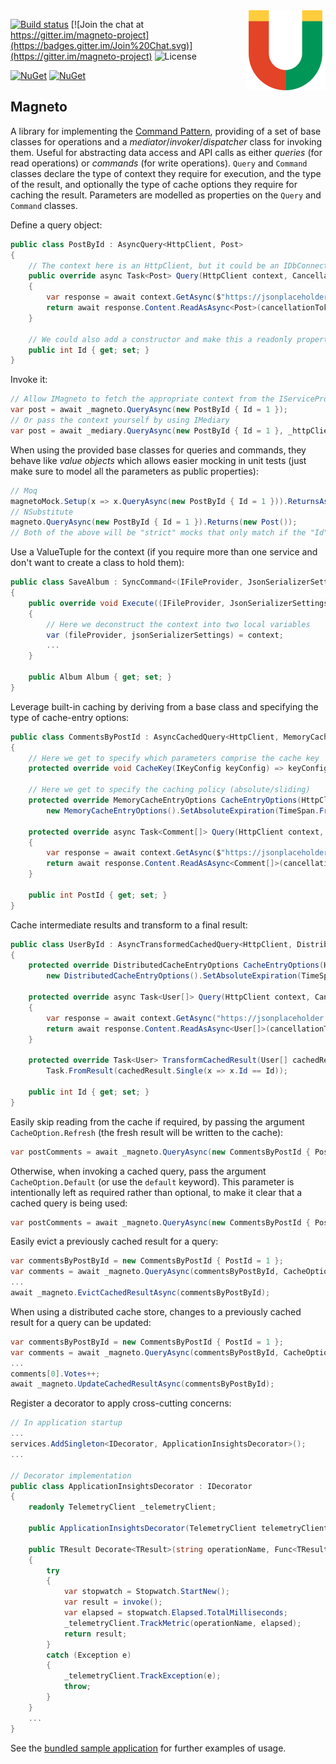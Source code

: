 <img src="Magneto.png" align="right" />

[![Build status](https://ci.appveyor.com/api/projects/status/3auwev7g464o6ax3?svg=true)](https://ci.appveyor.com/project/shaynevanasperen/magneto)
[![Join the chat at https://gitter.im/magneto-project](https://badges.gitter.im/Join%20Chat.svg)](https://gitter.im/magneto-project)
![License](https://img.shields.io/github/license/shaynevanasperen/magneto.svg)

[![NuGet](https://img.shields.io/nuget/v/Magneto.svg)](https://www.nuget.org/packages/Magneto)
[![NuGet](https://img.shields.io/nuget/dt/Magneto.svg)](https://www.nuget.org/packages/Magneto)

## Magneto

A library for implementing the [Command Pattern](https://en.wikipedia.org/wiki/Command_pattern), providing of a set
of base classes for operations and a _mediator_/_invoker_/_dispatcher_ class for invoking them. Useful for abstracting data
access and API calls as either _queries_ (for read operations) or _commands_ (for write operations). `Query` and `Command`
classes declare the type of context they require for execution, and the type of the result, and optionally the type of cache
options they require for caching the result. Parameters are modelled as properties on the `Query` and `Command` classes.

Define a query object:

```cs
public class PostById : AsyncQuery<HttpClient, Post>
{
    // The context here is an HttpClient, but it could be an IDbConnection or anything you want
    public override async Task<Post> Query(HttpClient context, CancellationToken cancellationToken = default)
    {
        var response = await context.GetAsync($"https://jsonplaceholder.typicode.com/posts/{Id}", cancellationToken);
        return await response.Content.ReadAsAsync<Post>(cancellationToken);
    }
    
    // We could also add a constructor and make this a readonly property
    public int Id { get; set; }
}
```

Invoke it:

```cs
// Allow IMagneto to fetch the appropriate context from the IServiceProvider
var post = await _magneto.QueryAsync(new PostById { Id = 1 });
// Or pass the context yourself by using IMediary
var post = await _mediary.QueryAsync(new PostById { Id = 1 }, _httpClient);
```

When using the provided base classes for queries and commands, they behave like _value objects_ which allows easier mocking
in unit tests (just make sure to model all the parameters as public properties):

```cs
// Moq
magnetoMock.Setup(x => x.QueryAsync(new PostById { Id = 1 })).ReturnsAsync(new Post());
// NSubstitute
magneto.QueryAsync(new PostById { Id = 1 }).Returns(new Post());
// Both of the above will be "strict" mocks that only match if the "Id" property is equal to 1
```

Use a ValueTuple for the context (if you require more than one service and don't want to create a class to hold them):
```cs
public class SaveAlbum : SyncCommand<(IFileProvider, JsonSerializerSettings)>
{
    public override void Execute((IFileProvider, JsonSerializerSettings) context)
    {
        // Here we deconstruct the context into two local variables
        var (fileProvider, jsonSerializerSettings) = context;
        ...
    }

    public Album Album { get; set; }
}
```

Leverage built-in caching by deriving from a base class and specifying the type of cache-entry options:

```cs
public class CommentsByPostId : AsyncCachedQuery<HttpClient, MemoryCacheEntryOptions, Comment[]>
{
    // Here we get to specify which parameters comprise the cache key
    protected override void CacheKey(IKeyConfig keyConfig) => keyConfig.VaryBy = PostId;
    
    // Here we get to specify the caching policy (absolute/sliding)
    protected override MemoryCacheEntryOptions CacheEntryOptions(HttpClient context) =>
        new MemoryCacheEntryOptions().SetAbsoluteExpiration(TimeSpan.FromSeconds(30));

    protected override async Task<Comment[]> Query(HttpClient context, CancellationToken cancellationToken = default)
    {
        var response = await context.GetAsync($"https://jsonplaceholder.typicode.com/posts/{PostId}/comments", cancellationToken);
        return await response.Content.ReadAsAsync<Comment[]>(cancellationToken);
    }
    
    public int PostId { get; set; }
}
```

Cache intermediate results and transform to a final result:

```cs
public class UserById : AsyncTransformedCachedQuery<HttpClient, DistributedCacheEntryOptions, User[], User>
{
    protected override DistributedCacheEntryOptions CacheEntryOptions(HttpClient context) =>
        new DistributedCacheEntryOptions().SetAbsoluteExpiration(TimeSpan.FromSeconds(30));
    
    protected override async Task<User[]> Query(HttpClient context, CancellationToken cancellationToken = default)
    {
        var response = await context.GetAsync("https://jsonplaceholder.typicode.com/users", cancellationToken);
        return await response.Content.ReadAsAsync<User[]>(cancellationToken);
    }
    
    protected override Task<User> TransformCachedResult(User[] cachedResult, CancellationToken cancellationToken = default) =>
        Task.FromResult(cachedResult.Single(x => x.Id == Id));
    
    public int Id { get; set; }
}
```

Easily skip reading from the cache if required, by passing the argument `CacheOption.Refresh` (the fresh result
will be written to the cache):

```cs
var postComments = await _magneto.QueryAsync(new CommentsByPostId { PostId = id }, CacheOption.Refresh);
```

Otherwise, when invoking a cached query, pass the argument `CacheOption.Default` (or use the `default` keyword). This
parameter is intentionally left as required rather than optional, to make it clear that a cached query is being used:

```cs
var postComments = await _magneto.QueryAsync(new CommentsByPostId { PostId = id }, CacheOption.Default);
```

Easily evict a previously cached result for a query:

```cs
var commentsByPostById = new CommentsByPostId { PostId = 1 };
var comments = await _magneto.QueryAsync(commentsByPostById, CacheOption.Default);
...
await _magneto.EvictCachedResultAsync(commentsByPostById);
```

When using a distributed cache store, changes to a previously cached result for a query can be updated:

```cs
var commentsByPostById = new CommentsByPostId { PostId = 1 };
var comments = await _magneto.QueryAsync(commentsByPostById, CacheOption.Refresh);
...
comments[0].Votes++;
await _magneto.UpdateCachedResultAsync(commentsByPostById);
```

Register a decorator to apply cross-cutting concerns:

```cs
// In application startup
...
services.AddSingleton<IDecorator, ApplicationInsightsDecorator>();
...

// Decorator implementation
public class ApplicationInsightsDecorator : IDecorator
{
    readonly TelemetryClient _telemetryClient;

    public ApplicationInsightsDecorator(TelemetryClient telemetryClient) => _telemetryClient = telemetryClient;

    public TResult Decorate<TResult>(string operationName, Func<TResult> invoke)
    {
        try
        {
            var stopwatch = Stopwatch.StartNew();
            var result = invoke();
            var elapsed = stopwatch.Elapsed.TotalMilliseconds;
            _telemetryClient.TrackMetric(operationName, elapsed);
            return result;
        }
        catch (Exception e)
        {
            _telemetryClient.TrackException(e);
            throw;
        }
    }
    ...
}
```

See the [bundled sample application](https://github.com/shaynevanasperen/Magneto/tree/master/samples) for further examples of usage.
